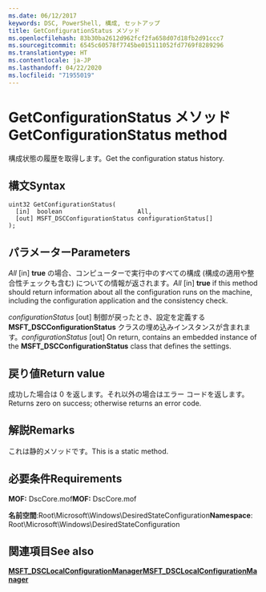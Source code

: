 ```yaml
---
ms.date: 06/12/2017
keywords: DSC, PowerShell, 構成, セットアップ
title: GetConfigurationStatus メソッド
ms.openlocfilehash: 83b30ba2612d962fcf2fa658d07d18fb2d91ccc7
ms.sourcegitcommit: 6545c60578f7745be015111052fd7769f8289296
ms.translationtype: HT
ms.contentlocale: ja-JP
ms.lasthandoff: 04/22/2020
ms.locfileid: "71955019"
---
```

# <a name="getconfigurationstatus-method"></a><span data-ttu-id="75c23-103">GetConfigurationStatus メソッド</span><span class="sxs-lookup"><span data-stu-id="75c23-103">GetConfigurationStatus method</span></span>

<span data-ttu-id="75c23-104">構成状態の履歴を取得します。</span><span class="sxs-lookup"><span data-stu-id="75c23-104">Get the configuration status history.</span></span>

## <a name="syntax"></a><span data-ttu-id="75c23-105">構文</span><span class="sxs-lookup"><span data-stu-id="75c23-105">Syntax</span></span>

```mof
uint32 GetConfigurationStatus(
  [in]  boolean                     All,
  [out] MSFT_DSCConfigurationStatus configurationStatus[]
);
```

## <a name="parameters"></a><span data-ttu-id="75c23-106">パラメーター</span><span class="sxs-lookup"><span data-stu-id="75c23-106">Parameters</span></span>

<span data-ttu-id="75c23-107">*All* \[in\] **true** の場合、コンピューターで実行中のすべての構成 (構成の適用や整合性チェックも含む) についての情報が返されます。</span><span class="sxs-lookup"><span data-stu-id="75c23-107">*All* \[in\] **true** if this method should return information about all the configuration runs on the machine, including the configuration application and the consistency check.</span></span>

<span data-ttu-id="75c23-108">*configurationStatus* \[out\] 制御が戻ったとき、設定を定義する **MSFT_DSCConfigurationStatus** クラスの埋め込みインスタンスが含まれます。</span><span class="sxs-lookup"><span data-stu-id="75c23-108">*configurationStatus* \[out\] On return, contains an embedded instance of the **MSFT_DSCConfigurationStatus** class that defines the settings.</span></span>

## <a name="return-value"></a><span data-ttu-id="75c23-109">戻り値</span><span class="sxs-lookup"><span data-stu-id="75c23-109">Return value</span></span>

<span data-ttu-id="75c23-110">成功した場合は 0 を返します。それ以外の場合はエラー コードを返します。</span><span class="sxs-lookup"><span data-stu-id="75c23-110">Returns zero on success; otherwise returns an error code.</span></span>

## <a name="remarks"></a><span data-ttu-id="75c23-111">解説</span><span class="sxs-lookup"><span data-stu-id="75c23-111">Remarks</span></span>

<span data-ttu-id="75c23-112">これは静的メソッドです。</span><span class="sxs-lookup"><span data-stu-id="75c23-112">This is a static method.</span></span>

## <a name="requirements"></a><span data-ttu-id="75c23-113">必要条件</span><span class="sxs-lookup"><span data-stu-id="75c23-113">Requirements</span></span>

<span data-ttu-id="75c23-114">**MOF:** DscCore.mof</span><span class="sxs-lookup"><span data-stu-id="75c23-114">**MOF:** DscCore.mof</span></span>

<span data-ttu-id="75c23-115">**名前空間**:Root\Microsoft\Windows\DesiredStateConfiguration</span><span class="sxs-lookup"><span data-stu-id="75c23-115">**Namespace**: Root\Microsoft\Windows\DesiredStateConfiguration</span></span>

## <a name="see-also"></a><span data-ttu-id="75c23-116">関連項目</span><span class="sxs-lookup"><span data-stu-id="75c23-116">See also</span></span>

[<span data-ttu-id="75c23-117">**MSFT_DSCLocalConfigurationManager**</span><span class="sxs-lookup"><span data-stu-id="75c23-117">**MSFT_DSCLocalConfigurationManager**</span></span>](msft-dsclocalconfigurationmanager.md)
